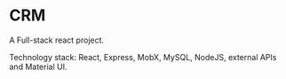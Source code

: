 # CRM

A Full-stack react project.

Technology stack: React, Express, MobX, MySQL, NodeJS, external APIs and Material UI.
